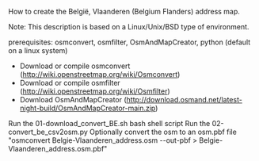 How to create the België, Vlaanderen (Belgium Flanders) address map.

Note: This description is based on a Linux/Unix/BSD type of environment.

prerequisites: osmconvert, osmfilter, OsmAndMapCreator, python (default on a linux system)

- Download or compile osmconvert (http://wiki.openstreetmap.org/wiki/Osmconvert)
- Download or compile osmfilter (http://wiki.openstreetmap.org/wiki/Osmfilter)
- Download OsmAndMapCreator (http://download.osmand.net/latest-night-build/OsmAndMapCreator-main.zip)


Run the 01-download_convert_BE.sh bash shell script
Run the 02-convert_be_csv2osm.py
Optionally convert the osm to an osm.pbf file "osmconvert Belgie-Vlaanderen_address.osm --out-pbf > Belgie-Vlaanderen_address.osm.pbf"
